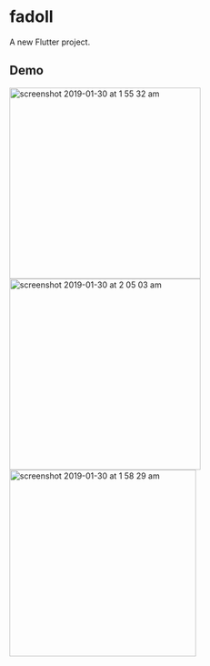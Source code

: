 # fadoll

A new Flutter project.

## Demo

<img width="336" alt="screenshot 2019-01-30 at 1 55 32 am" src="https://user-images.githubusercontent.com/19147835/51936723-0b1ea300-2433-11e9-8458-dc2059fdd6f1.png">
<img width="336" alt="screenshot 2019-01-30 at 2 05 03 am" src="https://user-images.githubusercontent.com/19147835/51936940-8718eb00-2433-11e9-8e0f-5aa0a4e38999.png">
<img width="328" alt="screenshot 2019-01-30 at 1 58 29 am" src="https://user-images.githubusercontent.com/19147835/51936745-11ad1a80-2433-11e9-8f3d-d9905b610228.png">
